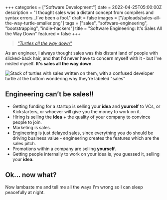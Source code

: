 
+++
categories = ["Software Development"]
date = 2022-04-25T05:00:00Z
description = "I thought sales was a distant concept from compilers and syntax errors...I've been a fool."
draft = false
images = ["/uploads/sales-all-the-way-turtle-smaller.png"]
tags = ["sales", "software-engineering", "bootstrapping", "indie-hackers"]
title = "Software Engineering: It's Sales All the Way Down"
featured = false
+++

> *["Turtles all the way down"](https://en.wikipedia.org/wiki/Turtles_all_the_way_down)*
> 

As an engineer, I always thought sales was this distant land of people with slicked-back hair, and that I'd never have to concern myself with it - but I've misled myself. **It's sales all the way down**.

![Stack of turtles with sales written on them, with a confused developer turtle at the bottom wondering why they're labeled "sales"](/uploads/sales-all-the-way-turtle-smaller.png#center)

## Engineering can’t be sales!!

- Getting funding for a startup is selling your **idea** and **yourself** to VCs, or Kickstarters, or whoever will give you the money to work on it.
- Hiring is selling the **idea** + the quality of your company to convince people to join.
- Marketing is sales.
- Engineering is just delayed sales, since everything you do should be driving business value - engineering creates the features which are the sales pitch.
- Promotions within a company are selling **yourself**.
- Getting people internally to work on your idea is, you guessed it, selling your **idea**.

## Ok... now what?

Now lambaste me and tell me all the ways I'm wrong so I can sleep peacefully at night.

